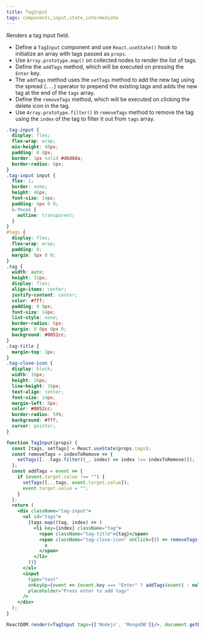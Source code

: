 ```yaml
---
title: TagInput
tags: components,input,state,intermediate
---
```


Renders a tag input field.

- Define a `TagInput` component and use `React.useState()` hook to initialize an array with tags passed as `props`.
- Use `Array.prototype.map()` on collected nodes to render the list of tags.
- Define the `addTags` method, which will be executed on pressing the `Enter` key.
- The `addTags` method uses the `setTags` method to add the new tag using the spread (`...`) operator to prepend the existing tags and adds the new tag at the end of the `tags` array.
- Define the `removeTags` method, which will be executed on clicking the delete icon in the tag.
- Use `Array.prototype.filter()` in `removeTags` method to remove the tag using the `index` of the tag to filter it out from `tags` array.

```css
.tag-input {
  display: flex;
  flex-wrap: wrap;
  min-height: 48px;
  padding: 0 8px;
  border: 1px solid #d6d8da;
  border-radius: 6px;
}
.tag-input input {
  flex: 1;
  border: none;
  height: 46px;
  font-size: 14px;
  padding: 4px 0 0;
  &:focus {
    outline: transparent;
  }
}
#tags {
  display: flex;
  flex-wrap: wrap;
  padding: 0;
  margin: 8px 0 0;
}
.tag {
  width: auto;
  height: 32px;
  display: flex;
  align-items: center;
  justify-content: center;
  color: #fff;
  padding: 0 8px;
  font-size: 14px;
  list-style: none;
  border-radius: 6px;
  margin: 0 8px 8px 0;
  background: #0052cc;
}
.tag-title {
  margin-top: 3px;
}
.tag-close-icon {
  display: block;
  width: 16px;
  height: 16px;
  line-height: 16px;
  text-align: center;
  font-size: 14px;
  margin-left: 8px;
  color: #0052cc;
  border-radius: 50%;
  background: #fff;
  cursor: pointer;
}
```

```jsx
function TagInput(props) {
  const [tags, setTags] = React.useState(props.tags);
  const removeTags = indexToRemove => {
    setTags([...tags.filter((_, index) => index !== indexToRemove)]);
  };
  const addTags = event => {
    if (event.target.value !== "") {
      setTags([...tags, event.target.value]);
      event.target.value = "";
    }
  };
  return (
    <div className="tag-input">
      <ul id="tags">
        {tags.map((tag, index) => (
          <li key={index} className="tag">
            <span className="tag-title">{tag}</span>
            <span className="tag-close-icon" onClick={() => removeTags(index)}>
              x
            </span>
          </li>
        ))}
      </ul>
      <input
        type="text"
        onKeyUp={event => (event.key === "Enter" ? addTags(event) : null)}
        placeholder="Press enter to add tags"
      />
    </div>
  );
}
```

```jsx
ReactDOM.render(<TagInput tags={['Nodejs', 'MongoDB']}/>, document.getElementById('root'));
```
